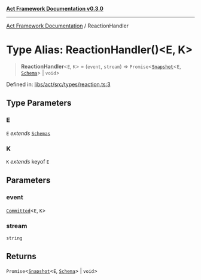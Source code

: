 [**Act Framework Documentation v0.3.0**](../README.md)

***

[Act Framework Documentation](../globals.md) / ReactionHandler

# Type Alias: ReactionHandler()\<E, K\>

> **ReactionHandler**\<`E`, `K`\> = (`event`, `stream`) => `Promise`\<[`Snapshot`](Snapshot.md)\<`E`, [`Schema`](Schema.md)\> \| `void`\>

Defined in: [libs/act/src/types/reaction.ts:3](https://github.com/Rotorsoft/act-root/blob/ecf1ab2f895c5bdf2d70db49738046df56c78030/libs/act/src/types/reaction.ts#L3)

## Type Parameters

### E

`E` *extends* [`Schemas`](Schemas.md)

### K

`K` *extends* keyof `E`

## Parameters

### event

[`Committed`](Committed.md)\<`E`, `K`\>

### stream

`string`

## Returns

`Promise`\<[`Snapshot`](Snapshot.md)\<`E`, [`Schema`](Schema.md)\> \| `void`\>
